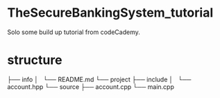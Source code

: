 # TheSecureBankingSystem_tutorial

Solo some build up tutorial from codeCademy.

# structure

├── info
│   └── README.md
└── project
    ├── include
    │   └── account.hpp
    └── source
        ├── account.cpp
        └── main.cpp
